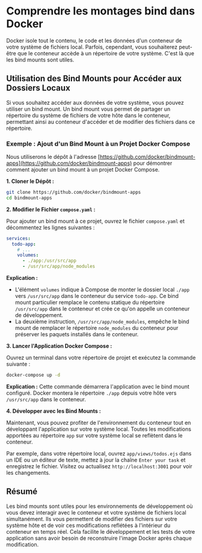 # Comprendre les montages bind dans Docker

Docker isole tout le contenu, le code et les données d'un conteneur de votre
système de fichiers local. Parfois, cependant, vous souhaiterez peut-être que le
conteneur accède à un répertoire de votre système. C'est là que les bind mounts
sont utiles.

## Utilisation des Bind Mounts pour Accéder aux Dossiers Locaux

Si vous souhaitez accéder aux données de votre système, vous pouvez utiliser un
bind mount. Un bind mount vous permet de partager un répertoire du système de
fichiers de votre hôte dans le conteneur, permettant ainsi au conteneur
d'accéder et de modifier des fichiers dans ce répertoire.

### Exemple : Ajout d'un Bind Mount à un Projet Docker Compose

Nous utiliserons le dépôt à l'adresse
[https://github.com/docker/bindmount-apps](https://github.com/docker/bindmount-apps)
pour démontrer comment ajouter un bind mount à un projet Docker Compose.

**1. Cloner le Dépôt :**

```bash
git clone https://github.com/docker/bindmount-apps
cd bindmount-apps
```

**2. Modifier le Fichier `compose.yaml` :**

Pour ajouter un bind mount à ce projet, ouvrez le fichier `compose.yaml` et
décommentez les lignes suivantes :

```yaml
services:
  todo-app:
    # ...
    volumes:
      - ./app:/usr/src/app
      - /usr/src/app/node_modules
```

**Explication :**

- L'élément `volumes` indique à Compose de monter le dossier local `./app` vers
  `/usr/src/app` dans le conteneur du service `todo-app`. Ce bind mount
  particulier remplace le contenu statique du répertoire `/usr/src/app` dans le
  conteneur et crée ce qu'on appelle un conteneur de développement.
- La deuxième instruction, `/usr/src/app/node_modules`, empêche le bind mount de
  remplacer le répertoire `node_modules` du conteneur pour préserver les paquets
  installés dans le conteneur.

**3. Lancer l'Application Docker Compose :**

Ouvrez un terminal dans votre répertoire de projet et exécutez la commande
suivante :

```bash
docker-compose up -d
```

**Explication :** Cette commande démarrera l'application avec le bind mount
configuré. Docker montera le répertoire `./app` depuis votre hôte vers
`/usr/src/app` dans le conteneur.

**4. Développer avec les Bind Mounts :**

Maintenant, vous pouvez profiter de l'environnement du conteneur tout en
développant l'application sur votre système local. Toutes les modifications
apportées au répertoire `app` sur votre système local se reflètent dans le
conteneur.

Par exemple, dans votre répertoire local, ouvrez `app/views/todos.ejs` dans un
IDE ou un éditeur de texte, mettez à jour la chaîne `Enter your task` et
enregistrez le fichier. Visitez ou actualisez `http://localhost:3001` pour voir
les changements.

## Résumé

Les bind mounts sont utiles pour les environnements de développement où vous
devez interagir avec le conteneur et votre système de fichiers local
simultanément. Ils vous permettent de modifier des fichiers sur votre système
hôte et de voir ces modifications reflétées à l'intérieur du conteneur en temps
réel. Cela facilite le développement et les tests de votre application sans
avoir besoin de reconstruire l'image Docker après chaque modification.
